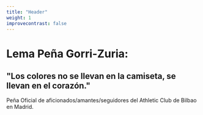 ```yaml
---
title: "Header"
weight: 1
improvecontrast: false
---
```


# Lema Peña Gorri-Zuria&colon;

## "Los colores no se llevan en la camiseta, se llevan en el corazón."

Peña Oficial de aficionados/amantes/seguidores del Athletic Club de Bilbao en Madrid.

